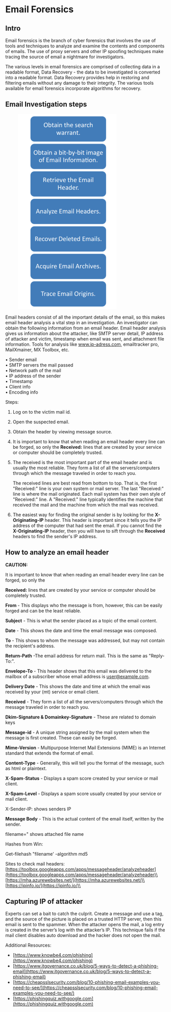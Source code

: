 # Email Forensics

## Intro

Email forensics is the branch of cyber forensics that involves the use of tools and techniques to analyze and examine the contents and components of emails. The use of proxy servers and other IP spoofing techniques make tracing the source of email a nightmare for investigators.

The various levels in email forensics are comprised of collecting data in a readable format, Data Recovery - the data to be investigated is converted into a readable format. Data Recovery provides help in restoring and filtering emails without any damage to their integrity. The various tools available for email forensics incorporate algorithms for recovery.



## Email Investigation steps



<figure><img src="../../../../.gitbook/assets/image (2).png" alt=""><figcaption></figcaption></figure>

Email headers consist of all the important details of the email, so this makes email header analysis a vital step in an investigation. An investigator can obtain the following information from an email header. Email header analysis gives us information about the attacker, like SMTP server detail, IP address of attacker and victim, timestamp when email was sent, and attachment file information. Tools for analysis like www.ip-adress.com, emailtracker pro, MailXmainer, MX Toolbox, etc.&#x20;

• Sender email \
• SMTP servers the mail passed \
• Network path of the mail \
• IP address of the sender \
• Timestamp \
• Client info \
• Encoding info



Steps:

1. Log on to the victim mail id.
2. Open the suspected email.
3. Obtain the header by viewing message source.&#x20;
4. It is important to know that when reading an email header every line can be forged, so only the **Received:** lines that are created by your service or computer should be completely trusted.
5.  The received is the most important part of the email header and is usually the most reliable. They form a list of all the servers/computers through which the message traveled in order to reach you.

    The received lines are best read from bottom to top. That is, the first "Received:" line is your own system or mail server. The last "Received:" line is where the mail originated. Each mail system has their own style of "Received:" line. A "Received:" line typically identifies the machine that received the mail and the machine from which the mail was received.
6. The easiest way for finding the original sender is by looking for the **X-Originating-IP** header. This header is important since it tells you the IP address of the computer that had sent the email. If you cannot find the **X-Originating-IP** header, then you will have to sift through the **Received** headers to find the sender's IP address.



## How to analyze an email header

**CAUTION:**

It is important to know that when reading an email header every line can be forged, so only the&#x20;

**Received:** lines that are created by your service or computer should be completely trusted.

**From** - This displays who the message is from, however, this can be easily forged and can be the least reliable.

**Subject** - This is what the sender placed as a topic of the email content.

**Date** - This shows the date and time the email message was composed.

**To** - This shows to whom the message was addressed, but may not contain the recipient's address.

**Return-Path** -The email address for return mail. This is the same as "Reply-To:".

**Envelope-To** - This header shows that this email was delivered to the mailbox of a subscriber whose email address is user@example.com.

**Delivery Date** - This shows the date and time at which the email was received by your (mt) service or email client.

**Received** - They form a list of all the servers/computers through which the message traveled in order to reach you.

**Dkim-Signature & Domainkey-Signature** - These are related to domain keys

**Message-id** - A unique string assigned by the mail system when the message is first created. These can easily be forged.

**Mime-Version** - Multipurpose Internet Mail Extensions (MIME) is an Internet standard that extends the format of email.&#x20;

**Content-Type** - Generally, this will tell you the format of the message, such as html or plaintext.

**X**-**Spam**-**Status** - Displays a spam score created by your service or mail client.

**X-Spam-Level** - Displays a spam score usually created by your service or mail client.

X-Sender-IP: shows senders IP

**Message Body** - This is the actual content of the email itself, written by the sender.

filename=" shows attached file name



Hashes from Win:

Get-filehash "filename' -algorithm md5



Sites to check mail headers:\
[https://toolbox.googleapps.com/apps/messageheader/analyzeheader](https://toolbox.googleapps.com/apps/messageheader/analyzeheader)\
[https://mha.azurewebsites.net/](https://mha.azurewebsites.net/)\
[https://ipinfo.io/](https://ipinfo.io/)\


## Capturing IP of attacker

Experts can set a bait to catch the culprit. Create a message and use a  tag, and the source of the picture is placed on a trusted HTTP server, then this email is sent to the spammer. When the attacker opens the mail, a log entry is created in the server’s log with the attacker’s IP. This technique fails if the mail client disables auto download and the hacker does not open the mail.



Additional Resources:

* [https://www.knowbe4.com/phishing](https://www.knowbe4.com/phishing)
* [https://www.itgovernance.co.uk/blog/5-ways-to-detect-a-phishing-email](https://www.itgovernance.co.uk/blog/5-ways-to-detect-a-phishing-email)
* [https://cheapsslsecurity.com/blog/10-phishing-email-examples-you-need-to-see/](https://cheapsslsecurity.com/blog/10-phishing-email-examples-you-need-to-see/)
* [https://phishingquiz.withgoogle.com](https://phishingquiz.withgoogle.com)
